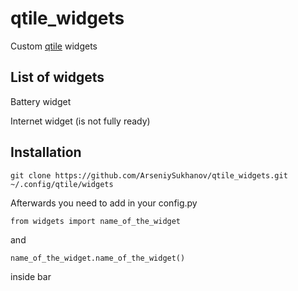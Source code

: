# qtile_widgets
Custom [qtile](https://github.com/qtile/qtile) widgets
## List of widgets
Battery widget

Internet widget (is not fully ready)
## Installation
```
git clone https://github.com/ArseniySukhanov/qtile_widgets.git ~/.config/qtile/widgets
```
Afterwards you need to add in your config.py
```
from widgets import name_of_the_widget
```
and
```
name_of_the_widget.name_of_the_widget()
```
inside bar
